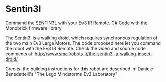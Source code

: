# Sentin3l
Command the SENTIN3L with your Ev3 IR Remote. C# Code with the Monobrick firmware library

The Sentin3l is a walking droid, which requires synchronous regulation of the two main Ev3 Large Motors. The code proposed here let you command the robot with the Ev3 IR Remote.
Check the video and source code comments at: http://www.smallrobots.it/the-sentin3l-a-walking-insect-droid/

Credits: the building instructions for this robot are described in: Daniele Benedettelli's "The Lego Mindstorms Ev3 Laboratory"

